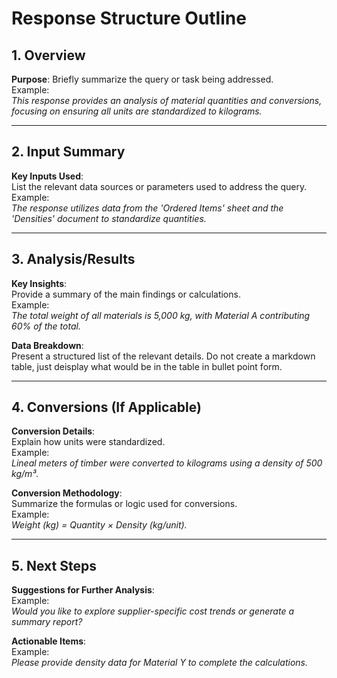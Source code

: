
# Response Structure Outline

## 1. Overview
**Purpose**: Briefly summarize the query or task being addressed.  
Example:  
*This response provides an analysis of material quantities and conversions, focusing on ensuring all units are standardized to kilograms.*

---

## 2. Input Summary
**Key Inputs Used**:  
List the relevant data sources or parameters used to address the query.  
Example:  
*The response utilizes data from the 'Ordered Items' sheet and the 'Densities' document to standardize quantities.*

---

## 3. Analysis/Results
**Key Insights**:  
Provide a summary of the main findings or calculations.  
Example:  
*The total weight of all materials is 5,000 kg, with Material A contributing 60% of the total.*

**Data Breakdown**:  
Present a structured list of the relevant details. Do not create a markdown table, just deisplay what would be in the table in bullet point form.

---

## 4. Conversions (If Applicable)
**Conversion Details**:  
Explain how units were standardized.  
Example:  
*Lineal meters of timber were converted to kilograms using a density of 500 kg/m³.*

**Conversion Methodology**:  
Summarize the formulas or logic used for conversions.  
Example:  
*Weight (kg) = Quantity × Density (kg/unit).*

---

## 5. Next Steps
**Suggestions for Further Analysis**:  
Example:  
*Would you like to explore supplier-specific cost trends or generate a summary report?*

**Actionable Items**:  
Example:  
*Please provide density data for Material Y to complete the calculations.*
